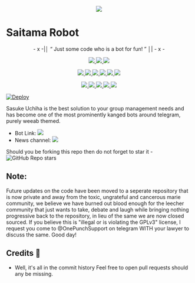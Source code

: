 <p align="center">
  <img src="https://telegra.ph/file/3d074028bea23b8087a14.jpg">
</p>

# Saitama Robot

<p align="center">
- x -|│  “	Just some code who is a bot for fun! ”  │| - x -
</p>

<p align="center">
<a href="https://app.codacy.com/gh/AuraMoon553/sasuke_probot?utm_source=github.com&utm_medium=referral&utm_content=AuraMoon553/sasuke_Probot&utm_campaign=Badge_Grade_Settings" alt="Codacy Badge">
<img src="https://api.codacy.com/project/badge/Grade/6141417ceaf84545bab6bd671503df51" /> </a>
<a href="https://github.com/AuraMoon553/sasuke_probot" alt="Libraries.io dependency status for GitHub repo"> <img src="https://img.shields.io/librariesio/github/AuraMoon553/sasuke_probot" /> </a>
<a href="http://hits.dwyl.com/AuraMoon553/sasuke_probot" alt="HitCount"> <img src="http://hits.dwyl.com/AuraMoon553/sasuke_probot.svg" /> </a>
</p>
<p align="center">
<a href="https://github.com/AuraMoon553/sasuke_probot" alt="GitHub closed issues"> <img src="https://img.shields.io/github/issues-closed-raw/AuraMoon553/sasuke_probot?style=flat&logo=github&color=success" /> </a>
<a href="https://github.com/AuraMoon553/sasuke_probot" alt="GitHub commit activity"> <img src="https://img.shields.io/github/commit-activity/m/AuraMoon553/sasuke_probot" /> </a>
<a href="https://github.com/AuraMoon553/sasuke_probot" alt="GitHub contributors"> <img src="https://img.shields.io/github/contributors/AuraMoon553/sasuke_probot?style=flat&logo=github" /> </a>
<a href="https://github.com/AuraMoon553/sasuke_probot" alt="GitHub forks"> <img src="https://img.shields.io/github/forks/AuraMoon553/sasuke_probot?label=Forks&logo=github" /> </a>
<a href="https://github.com/AuraMoon553/sasuke_probot" alt="GitHub closed pull requests"> <img src="https://img.shields.io/github/issues-pr-closed-raw/AuraMoon553/sasuke_probot?color=success" /> </a>
<a href="https://github.com/AuraMoon553/sasuke_probot" alt="GitHub issues"> <img src="https://img.shields.io/github/issues-raw/AuraMoon553/sasuke_probot?style=flat&logo=github&color=yellow" /> </a>
</p>
<p align="center">
<a href="https://github.com/AuraMoon553/sasuke_probot" alt="GitHub release (latest by date including pre-releases)"> <img src="https://img.shields.io/github/v/release/AuraMoon553/sasuke_probot?include_prereleases?style=flat&logo=github" /> </a>
<a href="https://www.python.org/" alt="made-with-python"> <img src="https://img.shields.io/badge/Made%20with-Python-1f425f.svg?style=flat&logo=python&color=blue" /> </a>
<a href="https://github.com/AuraMoon553/sasuke_probot" alt="Docker!"> <img src="https://aleen42.github.io/badges/src/docker.svg" /> </a>
<a href="https://github.com/AuraMoon553/sasuke_probot" alt="GitHub repo size"> <img src="https://img.shields.io/github/repo-size/AuraMoon553/sasuke_probot" /> </a>
<a href="https://github.com/AuraMoon553/sasuke_probot/blob/master/LICENSE" alt="GPLv3 license"> <img src="https://img.shields.io/badge/License-GPLv3-blue.svg" /> </a>


[![Deploy](https://www.herokucdn.com/deploy/button.svg)](https://heroku.com/deploy?template=https://github.com/AuraMoon553/sasuke_probot)


Sasuke Uchiha is the best solution to your group management needs and has become one of the most prominently kanged bots around telegram, purely weeab themed.

* Bot Link:  <a href="https://t.me/Sasuke_Uchiha_Robot" alt="Sasuke Uchiha"> <img src="https://img.shields.io/badge/%F0%9F%A4%96%20-Sasuke-blue" /> </a>
* News channel: <a  href="https://t.me/sasu_updates" alt="Sasuke Uchiha Updates"> <img  src="https://img.shields.io/badge/%F0%9F%92%A1-Sasuke%20Uchiha%20Updates-9cf" /> </a>

Should you be forking this repo then do not forget to star it - <img alt="GitHub Repo stars" src="https://img.shields.io/github/stars/AuraMoon553/sasuke_probot?color=white&label=%F0%9F%8C%9F%20star">

## Note:
Future updates on the code have been moved to a seperate repository that is now private and away from the toxic, ungrateful and cancerous marie community, we believe we have burned out blood enough for the leecher community that just wants to take, debate and laugh while bringing nothing progressive back to the repository, in lieu of the same we are now closed sourced. 
If you believe this is "illegal or is violating the GPLv3" license, I request you come to @OnePunchSupport on telegram WITH your lawyer to discuss the same.
Good day! 

## Credits 📍
* Well, it's all in the commit history
Feel free to open pull requests should any be missing.
